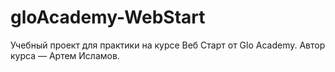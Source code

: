# gloAcademy-WebStart
Учебный проект для практики на курсе Веб Старт от Glo Academy. Автор курса — Артем Исламов.
